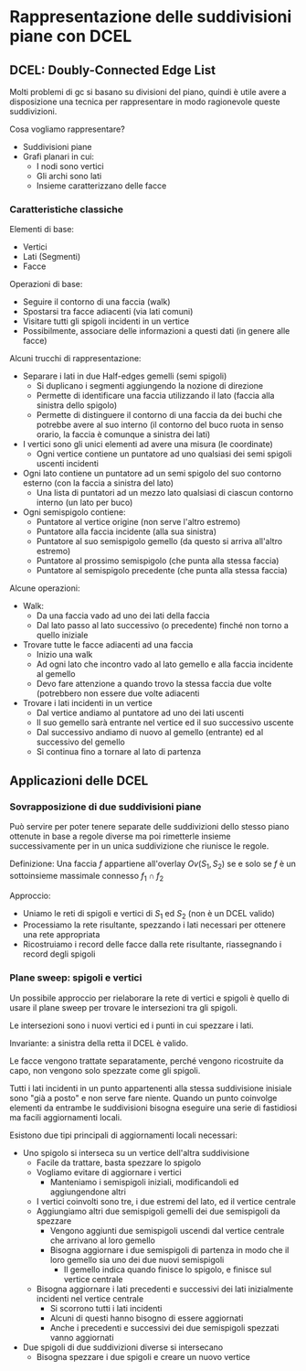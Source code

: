 # Rappresentazione delle suddivisioni piane con DCEL

## DCEL: Doubly-Connected Edge List

Molti problemi di gc si basano su divisioni del piano, quindi è utile avere a disposizione una tecnica per rappresentare in modo ragionevole queste suddivizioni.

Cosa vogliamo rappresentare?
* Suddivisioni piane
* Grafi planari in cui:
  * I nodi sono vertici
  * Gli archi sono lati
  * Insieme caratterizzano delle facce

### Caratteristiche classiche

Elementi di base:
* Vertici
* Lati (Segmenti)
* Facce

Operazioni di base:
* Seguire il contorno di una faccia (walk)
* Spostarsi tra facce adiacenti (via lati comuni)
* Visitare tutti gli spigoli incidenti in un vertice
* Possibilmente, associare delle informazioni a questi dati (in genere alle facce)

Alcuni trucchi di rappresentazione:
* Separare i lati in due Half-edges gemelli (semi spigoli)
  * Si duplicano i segmenti aggiungendo la nozione di direzione
  * Permette di identificare una faccia utilizzando il lato (faccia alla sinistra dello spigolo)
  * Permette di distinguere il contorno di una faccia da dei buchi che potrebbe avere al suo interno (il contorno del buco ruota in senso orario, la faccia è comunque a sinistra dei lati)
* I vertici sono gli unici elementi ad avere una misura (le coordinate)
  * Ogni vertice contiene un puntatore ad uno qualsiasi dei semi spigoli uscenti incidenti
* Ogni lato contiene un puntatore ad un semi spigolo del suo contorno esterno (con la faccia a sinistra del lato)
  * Una lista di puntatori ad un mezzo lato qualsiasi di ciascun contorno interno (un lato per buco)
* Ogni semispigolo contiene:
  * Puntatore al vertice origine (non serve l'altro estremo)
  * Puntatore alla faccia incidente (alla sua sinistra)
  * Puntatore al suo semispigolo gemello (da questo si arriva all'altro estremo)
  * Puntatore al prossimo semispigolo (che punta alla stessa faccia)
  * Puntatore al semispigolo precedente (che punta alla stessa faccia)

Alcune operazioni:
* Walk:
  * Da una faccia vado ad uno dei lati della faccia
  * Dal lato passo al lato successivo (o precedente) finché non torno a quello iniziale
* Trovare tutte le facce adiacenti ad una faccia
  * Inizio una walk
  * Ad ogni lato che incontro vado al lato gemello e alla faccia incidente al gemello
  * Devo fare attenzione a quando trovo la stessa faccia due volte (potrebbero non essere due volte adiacenti
* Trovare i lati incidenti in un vertice
  * Dal vertice andiamo al puntatore ad uno dei lati uscenti
  * Il suo gemello sarà entrante nel vertice ed il suo successivo uscente
  * Dal successivo andiamo di nuovo al gemello (entrante) ed al successivo del gemello
  * Si continua fino a tornare al lato di partenza

## Applicazioni delle DCEL

### Sovrapposizione di due suddivisioni piane

Può servire per poter tenere separate delle suddivizioni dello stesso piano ottenute in base a regole diverse ma poi rimetterle insieme successivamente per in un unica suddivizione che riunisce le regole.

Definizione: Una faccia $f$ appartiene all'overlay $Ov(S_1,S_2)$ se e solo se $f$ è un sottoinsieme massimale connesso $f_1\cap f_2$

Approccio:
* Uniamo le reti di spigoli e vertici di $S_1$ ed $S_2$ (non è un DCEL valido)
* Processiamo la rete risultante, spezzando i lati necessari per ottenere una rete appropriata
* Ricostruiamo i record delle facce dalla rete risultante, riassegnando i record degli spigoli

### Plane sweep: spigoli e vertici

Un possibile approccio per rielaborare la rete di vertici e spigoli è quello di usare il plane sweep per trovare le intersezioni tra gli spigoli.

Le intersezioni sono i nuovi vertici ed i punti in cui spezzare i lati.

Invariante: a sinistra della retta il DCEL è valido.

Le facce vengono trattate separatamente, perché vengono ricostruite da capo, non vengono solo spezzate come gli spigoli.

Tutti i lati incidenti in un punto appartenenti alla stessa suddivisione inisiale sono "già a posto" e non serve fare niente. Quando un punto coinvolge elementi da entrambe le suddivisioni bisogna eseguire una serie di fastidiosi ma facili aggiornamenti locali.

Esistono due tipi principali di aggiornamenti locali necessari:
* Uno spigolo si interseca su un vertice dell'altra suddivisione
  * Facile da trattare, basta spezzare lo spigolo
  * Vogliamo evitare di aggiornare i vertici
    * Manteniamo i semispigoli iniziali, modificandoli ed aggiungendone altri
  * I vertici coinvolti sono tre, i due estremi del lato, ed il vertice centrale
  * Aggiungiamo altri due semispigoli gemelli dei due semispigoli da spezzare
    * Vengono aggiunti due semispigoli uscendi dal vertice centrale che arrivano al loro gemello
    * Bisogna aggiornare i due semispigoli di partenza in modo che il loro gemello sia uno dei due nuovi semispigoli
      * Il gemello indica quando finisce lo spigolo, e finisce sul vertice centrale
  * Bisogna aggiornare i lati precedenti e successivi dei lati inizialmente incidenti nel vertice centrale
    * Si scorrono tutti i lati incidenti
    * Alcuni di questi hanno bisogno di essere aggiornati
    * Anche i precedenti e successivi dei due semispigoli spezzati vanno aggiornati
* Due spigoli di due suddivizioni diverse si intersecano
    * Bisogna spezzare i due spigoli e creare un nuovo vertice
